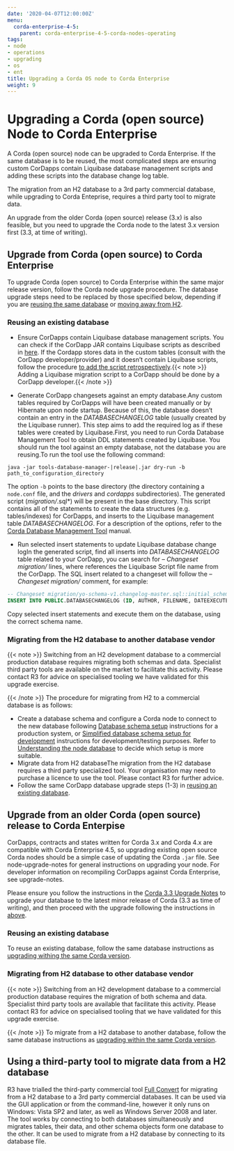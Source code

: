 ```yaml
---
date: '2020-04-07T12:00:00Z'
menu:
  corda-enterprise-4-5:
    parent: corda-enterprise-4-5-corda-nodes-operating
tags:
- node
- operations
- upgrading
- os
- ent
title: Upgrading a Corda OS node to Corda Enterprise
weight: 9
---
```



# Upgrading a Corda (open source) Node to Corda Enterprise

A Corda (open source) node can be upgraded to Corda Enterprise.
If the same database is to be reused, the most complicated steps are ensuring custom CorDapps contain
Liquibase database management scripts and adding these scripts into the database change log table.

The migration from an H2 database to a 3rd party commercial database, while upgrading to Corda Enteprise,
requires a third party tool to migrate data.

An upgrade from the older Corda (open source) release (3.x) is also feasible,
but you need to upgrade the Corda node to the latest 3.x version first (3.3, at time of writing).



## Upgrade from Corda (open source) to Corda Enterprise

To upgrade Corda (open source) to Corda Enterprise within the same major release version, follow the Corda node upgrade procedure.
The database upgrade steps need to be replaced by those specified below,
depending if you are [reusing the same database](#node-operations-upgrading-os-to-ent-1)
or [moving away from H2](#node-operations-upgrading-os-to-ent-2).



### Reusing an existing database


* Ensure CorDapps contain Liquibase database management scripts.
You can check if the CorDapp JAR contains Liquibase scripts as described in [here](node-operations-cordapp-deployment.md#cordapp-deploymnet-database-setup-ref).
If the Cordapp stores data in the custom tables (consult with the CorDapp developer/provider)
and it doesn’t contain Liquibase scripts, follow the procedure
[to add the script retrospectively](../../cordapps/database-management.md#database-management-add-liquibase-retrospectively-ref).{{< note >}}
Adding a Liquibase migration script to a CorDapp should be done by a CorDapp developer.{{< /note >}}

* Generate CorDapp changesets against an empty database.Any custom tables required by CorDapps will have been created manually or by Hibernate upon node startup.
Because of this, the database doesn’t contain an entry in the *DATABASECHANGELOG* table (usually created by the Liquibase runner).
This step aims to add the required log as if these tables were created by Liquibase.First, you need to run Corda Database Management Tool to obtain DDL statements created by Liquibase.
You should run the tool against an empty database, not the database you are reusing.To run the tool use the following command:

```shell
java -jar tools-database-manager-|release|.jar dry-run -b path_to_configuration_directory
```

The option `-b` points to the base directory (the directory containing a `node.conf` file, and the *drivers* and *cordapps* subdirectories). The generated script (*migration/*.sql*) will be present in the base directory.
This script contains all of the statements to create the data structures (e.g. tables/indexes) for CorDapps,
and inserts to the Liquibase management table *DATABASECHANGELOG*.
For a description of the options, refer to the [Corda Database Management Tool](node-database.md#database-management-tool-ref) manual.

* Run selected insert statements to update Liquibase database change logIn the generated script, find all inserts into *DATABASECHANGELOG* table related to your CorDapp,
you can search for *– Changeset migration/<file-name>* lines, where <file-name> references the Liquibase Script file name from the CorDapp.
The SQL insert related to a changeset will follow the *– Changeset migration/<file-name>* comment, for example:

```sql
-- Changeset migration/yo-schema-v1.changelog-master.sql::initial_schema_for_YoSchemaV1::R3.Corda.Generated
INSERT INTO PUBLIC.DATABASECHANGELOG (ID, AUTHOR, FILENAME, DATEEXECUTED, ORDEREXECUTED, MD5SUM, DESCRIPTION, COMMENTS, EXECTYPE, CONTEXTS, LABELS, LIQUIBASE, DEPLOYMENT_ID) VALUES ('initial_schema_for_YoSchemaV1', 'R3.Corda.Generated', 'migration/yo-schema-v1.changelog-master.sql', NOW(), 74, '7:2d4e1d5d7165a8edc848208d0707eb24', 'sql', '', 'EXECUTED', NULL, NULL, '3.5.3', '2862877878');
```

Copy selected insert statements and execute them on the database, using the correct schema name.



### Migrating from the H2 database to another database vendor

{{< note >}}
Switching from an H2 development database to a commercial production database requires migrating both schemas and data.
Specialist third party tools are available on the market to facilitate this activity. Please contact R3 for advice on specialised tooling
we have validated for this upgrade exercise.

{{< /note >}}
The procedure for migrating from H2 to a commercial database is as follows:


* Create a database schema and configure a Corda node to connect to the new database following [Database schema setup](node-database-admin.md) instructions
for a production system, or [Simplified database schema setup for development](node-database-developer.md) instructions for development/testing purposes.
Refer to [Understanding the node database](node-database.md) to decide which setup is more suitable.
* Migrate data from H2 databaseThe migration from the H2 database requires a third party specialized tool.
Your organisation may need to purchase a licence to use the tool.
Please contact R3 for further advice.
* Follow the same CorDapp database upgrade steps (1-3) in [reusing an existing database](#node-operations-upgrading-os-to-ent-1).



## Upgrade from an older Corda (open source) release to Corda Enterpise

CorDapps, contracts and states written for Corda 3.x and Corda 4.x are compatible with Corda Enterprise 4.5, so upgrading
existing open source Corda nodes should be a simple case of updating the Corda `.jar` file.
See node-upgrade-notes for general instructions on upgrading your node.
For developer information on recompiling CorDapps against Corda Enterprise, see upgrade-notes.

Please ensure you follow the instructions in the [Corda 3.3 Upgrade Notes](../../../../corda-os/3.3/upgrade-notes.md)
to upgrade your database to the latest minor release of Corda (3.3 as time of writing),
and then proceed with the upgrade following the instructions in [above](#node-operations-upgrading-os-to-ent-1).


### Reusing an existing database

To reuse an existing database, follow the same database instructions as
[upgrading withing the same Corda version](#node-operations-upgrading-os-to-ent-1).


### Migrating from H2 database to other database vendor

{{< note >}}
Switching from an H2 development database to a commercial production database requires the migration of both schema and data.
Specialist third party tools are available that facilitate this activity. Please contact R3 for advice on specialised tooling
that we have validated for this upgrade exercise.

{{< /note >}}
To migrate from a H2 database to another database, follow the same database instructions as
[upgrading within the same Corda version](#node-operations-upgrading-os-to-ent-2).


## Using a third-party tool to migrate data from a H2 database

R3 have trialled the third-party commercial tool [Full Convert](https://www.spectralcore.com/fullconvert) for migrating from a H2 database
to a 3rd party commercial databases.
It can be used via the GUI application or from the command-line, however it only runs on Windows: Vista SP2 and later, as well as Windows Server 2008 and later.
The tool works by connecting to both databases simultaneously and migrates tables, their data, and other schema objects form one database to the other.
It can be used to migrate from a H2 database by connecting to its database file.
